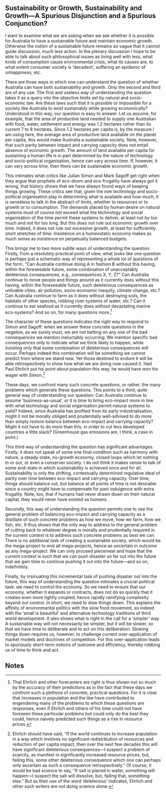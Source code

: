 ## Sustainability or Growth, Sustainability and Growth—A Spurious Disjunction and a Spurious Conjunction?

I want to examine what we are asking when we ask whether it is possible for Australia to have a sustainable future and maintain economic growth. Otherwise the notion of a sustainable future remains so vague that it cannot guide discussion, much less action. In the plenary discussion I hope to be able to talk about such philosophical issues as living well with less, what kinds of consumption cause environmental crisis, what its causes are, to what extent consumer society is ‘decadent’, suffering an epidemic of unhappiness, etc.

There are three ways in which one can understand the question of whether Australia can have both sustainability and growth. Only the second and third are of any use. The first and useless way of understanding the question takes it as a query into the objective limits set by natural and socio-economic law. Are these laws such that it is possible or impossible for a society like Australia to exist sustainably while growing economically? Understood in this way, our question is easy to answer. Let us assume, for example, that the area of productive land needed to supply one Australian with food, water, settlement and energy was 1.2 hectares rather than its current 7 to 8 hectares. Since 1.2 hectares per capita is, by the measure I am using here, the average area of productive land available on the planet per capita, this would make Australia a sustainable society. Note, however, that such parity between impact and carrying capacity does not entail absence of economic growth. The amount of land available per capita for sustaining a human life is in part determined by the nature of technology and socio-political organisation, hence can vary across time. If, however, it can vary across time, then there can be sustainable economic growth.

This intimates what critics like Julian Simon and Mark Sagoff get right when they argue that prophets of eco-doom and eco-frugality have always got it wrong, that history shows that we have always found ways of keeping things growing. These critics see that, given the role technology and socio-political organisation play in determining what is available and how much, it is senseless to talk in the abstract of limits, whether to resources or to growth or to consumption. The demands placed by human desire on natural systems must of course not exceed what the technology and social organisation of the time permit these systems to deliver, at least not by too much and not for too long. But this does not rule out economic growth over time. Indeed, it does not rule out excessive growth, at least for sufficiently short stretches of time. Insistence on a homeostatic economy makes as much sense as insistence on perpetually balanced budgets.

This brings me to two more subtle ways of understanding the question. Firstly, from a resolutely practical point of view, what looks like one question is perhaps just a schematic way of representing a whole lot of questions of the form, “Can Australia continue doing A in fashion B without this having, within the foreseeable future, some combination of unacceptably deleterious consequences, e.g., consequences X, Y, Z?” Can Australia continue to move people and things around as it currently does without this having, within the foreseeable future, such deleterious consequences as unlivable cities, air pollution, socio-economic inequity, climate change, etc.? Can Australia continue to farm as it does without destroying soils, the habitats of other species, robbing river systems of water, etc.? Can it continue to eat seafood as it currently does without devastating marine eco-systems? And so on, for many questions more.[^1]

The character of these questions indicates the right way to respond to Simon and Sagoff: when we answer these concrete questions in the negative, as we surely must, we are not betting on any one of the bad consequences we mention ineluctably occurring. We mention specific bad consequences only to indicate what we think likely to happen, while insisting only that some combination of deleterious consequences will occur. Perhaps indeed this combination will be something we cannot predict from where we stand now. Yet those destined to endure it will be able retrospectively to show how what we are doing now caused it. Had Paul Ehrlich put his point about population this way, he would have won his wager with Simon.[^2]

These days, we confront many such concrete questions, or rather, the many problems which generate these questions. This points to a third, quite general way of understanding our question: Can Australia continue to assume ‘business-as-usual’, or it is time to bring eco-impact more in line with what technology and social organisation permit natural systems to yield? Indeed, since Australia has profited from its early industrialisation, might it not be morally obliged and prudentially well-advised to do more than simply restore balance between eco-impact and carrying capacity? Might it not have to do more than this, in order to cut less developed countries a little slack? (Greenhouse gas emissions are, I think, a case in point.)

This third way of understanding the question has significant advantages. Firstly, it does not speak of some one final condition such as harmony with nature, a steady-state, no-growth economy, closed loops which let nothing in or out, or even a conserver society. I do not think it makes sense to talk of some end-state in which sustainability is achieved once and for all. Sustainability is only the shifting, contextually determined regulative ideal of parity over time between eco-impact and carrying capacity. Over time, things should balance out, but balance at all points of time is not desirable since a country might have to compensate for past indulgence with extra frugality. Note, too, that if humans had never drawn down on their natural capital, they would never have existed as humans.

Secondly, this way of understanding the question permits one to see the general problem of balancing eco-impact and carrying capacity as a distillate of such concrete problems as how we move, how we farm, how we fish, etc. It thus shows that the only way to address to the general problem of cutting back to whatever degree is morally and prudentially required in the current context is to address such concrete problems as best we can. There is no additional task of creating a sustainable society, which would be the mega-project to end all mega-projects, hence as uncertain in outcome as any mega-project. We can only proceed piecemeal and hope that the current context is such that we can push disaster so far out into the future that we gain time to continue pushing it out into the future—and so on, indefinitely.

Finally, by insinuating this incremental task of pushing disaster out into the future, this way of understanding the question intimates a crucial political task: we need to control the economy. So we need to ensure that our economy, whether it expands or contracts, does not do so quickly that it creates even more tightly coupled, hence rapidly ramifying complexity beyond our control. In short, we need to slow things down. This explains the affinity of environmental politics with the slow food movement, as indeed with the ‘small is beautiful’ and alternative technology traditions of third world development. It also shows what is right in the call for a ‘simpler’ way. A sustainable way will not necessarily be simpler, but it will be slower, so that we have time to deliberate and to act on this deliberation. Slowing things down requires us, however, to challenge current over-application of market models and doctrines of competition. For this over-application leads to spuriously short-term notions of outcome and efficiency, thereby robbing us of time to think and act.

## Notes

[^1]: That Ehrlich and other forecasters are right is thus shown not so much by the accuracy of their predictions as in the fact that these days we confront such a plethora of concrete, practical questions. For it is clear that increases in population and the like have contributed to engendering many of the problems to which these questions are responses, even if Ehrlich and others of his time could not have foreseen these particular problems but could only do the best they could, hence naively predicted such things as a rise in resource prices.

[^2]: Ehrlich should have said, “If the world continues to increase population in a way which involves no significant redistribution of resources and reduction of per capita impact, then over the next few decades this will have significant deleterious consequences—I suspect a problem of scarcity, as manifest in significantly increased resource prices, but, failing this, some other deleterious consequence which one can perhaps only ascertain as such a consequence retrospectively.” Of course, it would be bad science to say, “If salt is placed in water, something will happen—I suspect the salt will dissolve, but, failing that, something else.” But as their use of the word ‘deleterious’ indicates, Ehrlich and other such writers are not doing science alone.
